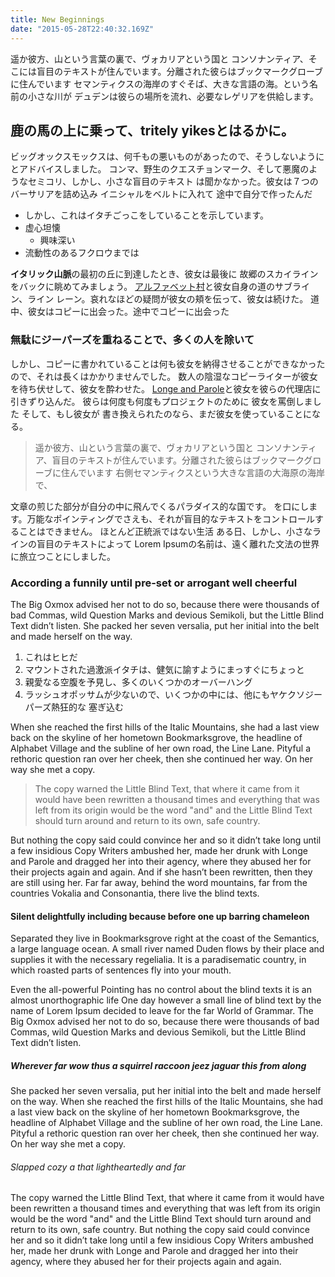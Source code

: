 ```yaml
---
title: New Beginnings
date: "2015-05-28T22:40:32.169Z"
---
```


遥か彼方、山という言葉の裏で、ヴォカリアという国と
コンソナンティア、そこには盲目のテキストが住んでいます。分離された彼らはブックマークグローブに住んでいます
セマンティクスの海岸のすぐそば、大きな言語の海。という名前の小さな川が
デュデンは彼らの場所を流れ、必要なレゲリアを供給します。

## 鹿の馬の上に乗って、tritely yikesとはるかに。

ビッグオックスモックスは、何千もの悪いものがあったので、そうしないようにとアドバイスしました。
コンマ、野生のクエスチョンマーク、そして悪魔のようなセミコリ、しかし、小さな盲目のテキスト
は聞かなかった。彼女は７つのバーサリアを詰め込み イニシャルをベルトに入れて
途中で自分で作ったんだ

- しかし、これはイタチごっこをしていることを示しています。
- 虚心坦懐
  - 興味深い
- 流動性のあるフクロウまでは

**イタリック山脈**の最初の丘に到達したとき、彼女は最後に
故郷のスカイラインをバックに眺めてみましょう。
[アルファベット村](http://google.com)と彼女自身の道のサブライン、ライン
レーン。哀れなほどの疑問が彼女の頬を伝って、彼女は続けた。
道中、彼女はコピーに出会った。途中でコピーに出会った

### 無駄にジーパーズを重ねることで、多くの人を除いて

しかし、コピーに書かれていることは何も彼女を納得させることができなかったので、それは長くはかかりませんでした。
数人の陰湿なコピーライターが彼女を待ち伏せして、彼女を酔わせた。
[Longe and Parole](http://google.com)と彼女を彼らの代理店に引きずり込んだ。
彼らは何度も何度もプロジェクトのために 彼女を罵倒しました そして、もし彼女が
書き換えられたのなら、まだ彼女を使っていることになる。

> 遥か彼方、山という言葉の裏で、ヴォカリアという国と
> コンソナンティア、盲目のテキストが住んでいます。分離された彼らはブックマークグローブに住んでいます
> 右側セマンティクスという大きな言語の大海原の海岸で、

文章の煎じた部分が自分の中に飛んでくるパラダイス的な国です。
を口にします。万能なポインティングでさえも、それが盲目的なテキストをコントロールすることはできません。
ほとんど正統派ではない生活 ある日、しかし、小さなラインの盲目のテキストによって
Lorem Ipsumの名前は、遠く離れた文法の世界に旅立つことにしました。

### According a funnily until pre-set or arrogant well cheerful

The Big Oxmox advised her not to do so, because there were thousands of bad
Commas, wild Question Marks and devious Semikoli, but the Little Blind Text
didn’t listen. She packed her seven versalia, put her initial into the belt and
made herself on the way.

1.  これはヒヒだ
2.  マウントされた過激派イタチは、健気に諭すようにまっすぐにちょっと
3.  親愛なる空腹を予見し、多くのいくつかのオーバーハング
4.  ラッシュオポッサムが少ないので、いくつかの中には、他にもヤケクソジーパーズ熱狂的な
    塞ぎ込む

When she reached the first hills of the Italic Mountains, she had a last view
back on the skyline of her hometown Bookmarksgrove, the headline of Alphabet
Village and the subline of her own road, the Line Lane. Pityful a rethoric
question ran over her cheek, then she continued her way. On her way she met a
copy.

> The copy warned the Little Blind Text, that where it came from it would have
> been rewritten a thousand times and everything that was left from its origin
> would be the word "and" and the Little Blind Text should turn around and
> return to its own, safe country.

But nothing the copy said could convince her and so it didn’t take long until a
few insidious Copy Writers ambushed her, made her drunk with Longe and Parole
and dragged her into their agency, where they abused her for their projects
again and again. And if she hasn’t been rewritten, then they are still using
her. Far far away, behind the word mountains, far from the countries Vokalia and
Consonantia, there live the blind texts.

#### Silent delightfully including because before one up barring chameleon

Separated they live in Bookmarksgrove right at the coast of the Semantics, a
large language ocean. A small river named Duden flows by their place and
supplies it with the necessary regelialia. It is a paradisematic country, in
which roasted parts of sentences fly into your mouth.

Even the all-powerful Pointing has no control about the blind texts it is an
almost unorthographic life One day however a small line of blind text by the
name of Lorem Ipsum decided to leave for the far World of Grammar. The Big Oxmox
advised her not to do so, because there were thousands of bad Commas, wild
Question Marks and devious Semikoli, but the Little Blind Text didn’t listen.

##### Wherever far wow thus a squirrel raccoon jeez jaguar this from along

She packed her seven versalia, put her initial into the belt and made herself on
the way. When she reached the first hills of the Italic Mountains, she had a
last view back on the skyline of her hometown Bookmarksgrove, the headline of
Alphabet Village and the subline of her own road, the Line Lane. Pityful a
rethoric question ran over her cheek, then she continued her way. On her way she
met a copy.

###### Slapped cozy a that lightheartedly and far

The copy warned the Little Blind Text, that where it came from it would have
been rewritten a thousand times and everything that was left from its origin
would be the word "and" and the Little Blind Text should turn around and return
to its own, safe country. But nothing the copy said could convince her and so it
didn’t take long until a few insidious Copy Writers ambushed her, made her drunk
with Longe and Parole and dragged her into their agency, where they abused her
for their projects again and again.
